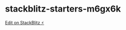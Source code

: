 # stackblitz-starters-m6gx6k

[Edit on StackBlitz ⚡️](https://stackblitz.com/edit/stackblitz-starters-m6gx6k)